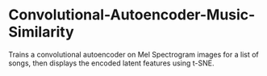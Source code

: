 # Convolutional-Autoencoder-Music-Similarity
Trains a convolutional autoencoder on Mel Spectrogram images for a list of songs, then displays the encoded latent features using t-SNE.
